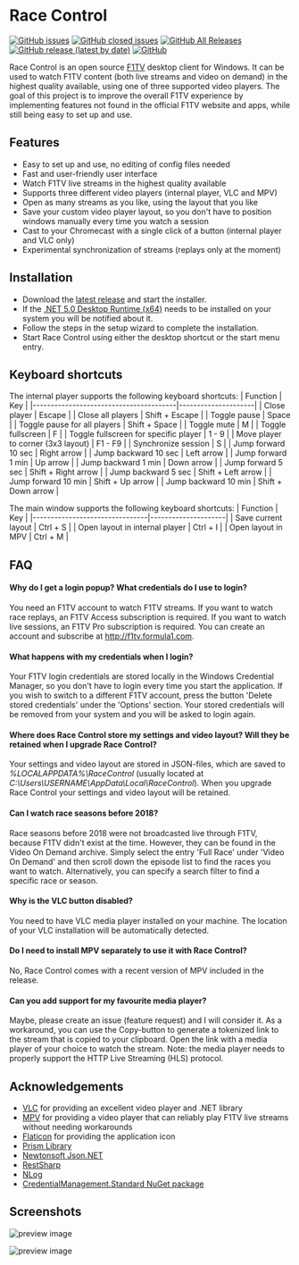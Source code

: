 # Race Control

[![GitHub issues](https://img.shields.io/github/issues/robvdpol/RaceControl)](https://github.com/robvdpol/RaceControl/issues?q=is%3Aopen+is%3Aissue)
[![GitHub closed issues](https://img.shields.io/github/issues-closed/robvdpol/RaceControl)](https://github.com/robvdpol/RaceControl/issues?q=is%3Aissue+is%3Aclosed)
[![GitHub All Releases](https://img.shields.io/github/downloads/robvdpol/RaceControl/total)](https://github.com/robvdpol/RaceControl/releases)
[![GitHub release (latest by date)](https://img.shields.io/github/v/release/robvdpol/RaceControl)](https://github.com/robvdpol/RaceControl/releases/latest)
[![GitHub](https://img.shields.io/github/license/robvdpol/RaceControl)](https://github.com/robvdpol/RaceControl/blob/master/LICENSE.md)

Race Control is an open source [F1TV](https://f1tv.formula1.com) desktop client for Windows. It can be used to watch F1TV content (both live streams and video on demand) in the highest quality available, using one of three supported video players. The goal of this project is to improve the overall F1TV experience by implementing features not found in the official F1TV website and apps, while still being easy to set up and use.

## Features
* Easy to set up and use, no editing of config files needed
* Fast and user-friendly user interface
* Watch F1TV live streams in the highest quality available
* Supports three different video players (internal player, VLC and MPV)
* Open as many streams as you like, using the layout that you like
* Save your custom video player layout, so you don't have to position windows manually every time you watch a session
* Cast to your Chromecast with a single click of a button (internal player and VLC only)
* Experimental synchronization of streams (replays only at the moment)

## Installation
* Download the [latest release](https://github.com/robvdpol/RaceControl/releases/latest) and start the installer.
* If the [.NET 5.0 Desktop Runtime (x64)](https://dotnet.microsoft.com/download/dotnet-core/5.0/runtime) needs to be installed on your system you will be notified about it.
* Follow the steps in the setup wizard to complete the installation.
* Start Race Control using either the desktop shortcut or the start menu entry.

## Keyboard shortcuts
The internal player supports the following keyboard shortcuts:
| Function                               | Key                 |
|----------------------------------------|---------------------|
| Close player                           | Escape              |
| Close all players                      | Shift + Escape      |
| Toggle pause                           | Space               |
| Toggle pause for all players           | Shift + Space       |
| Toggle mute                            | M                   |
| Toggle fullscreen                      | F                   |
| Toggle fullscreen for specific player  | 1 - 9               |
| Move player to corner (3x3 layout)     | F1 - F9             |
| Synchronize session                    | S                   |
| Jump forward 10 sec                    | Right arrow         |
| Jump backward 10 sec                   | Left arrow          |
| Jump forward 1 min                     | Up arrow            |
| Jump backward 1 min                    | Down arrow          |
| Jump forward 5 sec                     | Shift + Right arrow |
| Jump backward 5 sec                    | Shift + Left arrow  |
| Jump forward 10 min                    | Shift + Up arrow    |
| Jump backward 10 min                   | Shift + Down arrow  |

The main window supports the following keyboard shortcuts:
| Function                       | Key                 |
|--------------------------------|---------------------|
| Save current layout            | Ctrl + S            |
| Open layout in internal player | Ctrl + I            |
| Open layout in MPV             | Ctrl + M            |

## FAQ
#### Why do I get a login popup? What credentials do I use to login?
You need an F1TV account to watch F1TV streams. If you want to watch race replays, an F1TV Access subscription is required. If you want to watch live sessions, an F1TV Pro subscription is required. You can create an account and subscribe at http://f1tv.formula1.com.

#### What happens with my credentials when I login?
Your F1TV login credentials are stored locally in the Windows Credential Manager, so you don't have to login every time you start the application. If you wish to switch to a different F1TV account, press the button 'Delete stored credentials' under the 'Options' section. Your stored credentials will be removed from your system and you will be asked to login again.

#### Where does Race Control store my settings and video layout? Will they be retained when I upgrade Race Control?
Your settings and video layout are stored in JSON-files, which are saved to *%LOCALAPPDATA%\RaceControl* (usually located at *C:\Users\USERNAME\AppData\Local\RaceControl*). When you upgrade Race Control your settings and video layout will be retained.

#### Can I watch race seasons before 2018?
Race seasons before 2018 were not broadcasted live through F1TV, because F1TV didn't exist at the time. However, they can be found in the Video On Demand archive. Simply select the entry 'Full Race' under 'Video On Demand' and then scroll down the episode list to find the races you want to watch. Alternatively, you can specify a search filter to find a specific race or season.

#### Why is the VLC button disabled?
You need to have VLC media player installed on your machine. The location of your VLC installation will be automatically detected.

#### Do I need to install MPV separately to use it with Race Control?
No, Race Control comes with a recent version of MPV included in the release.

#### Can you add support for my favourite media player?
Maybe, please create an issue (feature request) and I will consider it. As a workaround, you can use the Copy-button to generate a tokenized link to the stream that is copied to your clipboard. Open the link with a media player of your choice to watch the stream. Note: the media player needs to properly support the HTTP Live Streaming (HLS) protocol.

## Acknowledgements
* [VLC](https://www.videolan.org/vlc) for providing an excellent video player and .NET library
* [MPV](https://mpv.io) for providing a video player that can reliably play F1TV live streams without needing workarounds
* [Flaticon](https://www.flaticon.com) for providing the application icon
* [Prism Library](https://prismlibrary.com)
* [Newtonsoft Json.NET](https://www.newtonsoft.com/json)
* [RestSharp](https://restsharp.dev)
* [NLog](https://nlog-project.org)
* [CredentialManagement.Standard NuGet package](https://www.nuget.org/packages/CredentialManagement.Standard)

## Screenshots
![preview image](https://imgur.com/KqAgWPm.png)

![preview image](https://imgur.com/9u5auqd.png)
